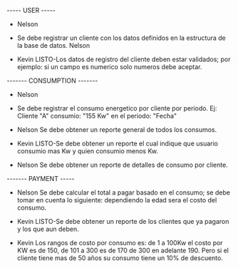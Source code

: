 ----- USER -----

- Nelson
- Se debe registrar un cliente con los datos definidos en la estructura de la base de datos. Nelson

- Kevin
LISTO-Los datos de registro del cliente deben estar validados; por ejemplo: si un campo es numerico solo numeros debe aceptar.

------- CONSUMPTION -------
- Nelson
- Se debe registrar el consumo energetico por cliente por periodo. Ej: Cliente "A" consumio: "155 Kw" en el periodo: "Fecha"

- Nelson
Se debe obtener un reporte general de todos los consumos.

- Kevin
LISTO-Se debe obtener un reporte el cual indique que usuario consumio mas Kw y quien consumio menos Kw.

- Nelson
Se debe obtener un reporte de detalles de consumo por cliente.


------- PAYMENT ----- 
- Nelson
Se debe calcular el total a pagar basado en el consumo; se debe tomar en cuenta lo siguiente: dependiendo la edad sera el costo del consumo.

- Kevin
LISTO-Se debe obtener un reporte de los clientes que ya pagaron y los que aun deben.

- Kevin
Los rangos de costo por consumo es: de 1 a 100Kw el costo por KW es de 150, de 101 a 300 es de 170 de 300 en adelante 190. Pero si el cliente tiene mas de 50 años su consumo tiene un 10% de descuento.



